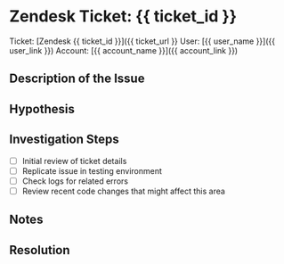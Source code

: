 # Zendesk Ticket: {{ ticket_id }}

Ticket: [Zendesk {{ ticket_id }}]({{ ticket_url }}
User: [{{ user_name }}]({{ user_link }})
Account: [{{ account_name }}]({{ account_link }})

## Description of the Issue

## Hypothesis

## Investigation Steps

- [ ] Initial review of ticket details
- [ ] Replicate issue in testing environment
- [ ] Check logs for related errors
- [ ] Review recent code changes that might affect this area

## Notes

## Resolution

